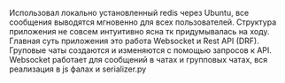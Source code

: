 Использовал локально установленный redis через Ubuntu, все сообщения выводятся мгновенно для всех пользователей. 
Структура приложения не совсем интуитивно ясна тк придумывалась на ходу. Главная суть приложения это работа Websocket и Rest API (DRF). 
Груповые чаты создаются и изменяются с помощью запросов к API.
Websocket работает для сообщений в чатах и групповых чатах, вся реализация в js фалах и serializer.py
